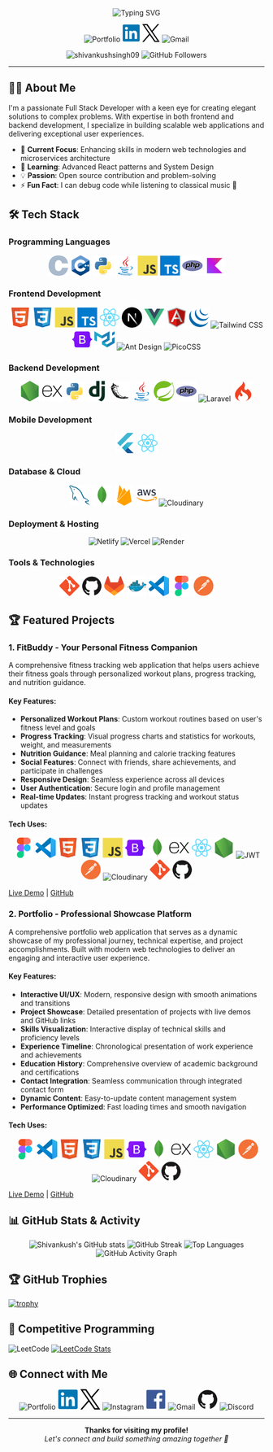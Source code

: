 <div align="center">
  <img src="https://readme-typing-svg.demolab.com?font=Fira+Code&weight=600&size=30&duration=3000&pause=500&color=00F700&center=true&vCenter=true&width=800&height=80&lines=Hi+there+%F0%9F%91%8B%2C+I'm+Shivankush+Singh;Full+Stack+Developer;Open+Source+Enthusiast;Problem+Solver" alt="Typing SVG" />

  <p align="center">
    <a href="https://shivankush-singh.netlify.app/" target="_blank" style="text-decoration: none;">
      <img src="https://www.citypng.com/public/uploads/preview/transparent-hd-internet-globe-blue-icon-701751695035228s3pzw5luvt.png?v=2025060418" alt="Portfolio" title="Portfolio" width="35" height="35"/>
    </a>
    <a href="https://www.linkedin.com/in/shivankushsingh/" target="_blank" style="text-decoration: none;">
      <img src="https://raw.githubusercontent.com/devicons/devicon/master/icons/linkedin/linkedin-original.svg" alt="LinkedIn" title="LinkedIn" width="35" height="35"/>
    </a>
    <a href="https://x.com/ShivankushSingh" target="_blank" style="text-decoration: none;">
      <img src="https://raw.githubusercontent.com/devicons/devicon/master/icons/twitter/twitter-original.svg" alt="X (Twitter)" title="X (Twitter)" width="35" height="35"/>
    </a>
    <a href="mailto:shivankushsingh09@gmail.com" style="text-decoration: none;">
      <img src="https://www.vectorlogo.zone/logos/gmail/gmail-icon.svg" alt="Gmail" title="Gmail" width="35" height="35"/>
    </a>
  </p>

  <p align="center">
    <img src="https://komarev.com/ghpvc/?username=shivankushsingh09&label=Profile%20views&color=0e75b6&style=flat" alt="shivankushsingh09" />
    <img src="https://img.shields.io/github/followers/shivankushsingh09?label=Followers&style=social" alt="GitHub Followers" />
  </p>
</div>

---

## 👨‍💻 About Me

I'm a passionate Full Stack Developer with a keen eye for creating elegant solutions to complex problems. With expertise in both frontend and backend development, I specialize in building scalable web applications and delivering exceptional user experiences.

- 🎯 **Current Focus**: Enhancing skills in modern web technologies and microservices architecture
- 🌱 **Learning**: Advanced React patterns and System Design
- 💡 **Passion**: Open source contribution and problem-solving
- ⚡ **Fun Fact**: I can debug code while listening to classical music 🎵

<!-- "Currently Working On" Section Shall be Add in Future, so i don't remove this -->
<!-- ## 🚀 Currently Working On

- Building a full-stack e-commerce platform using Next.js and Node.js
- Contributing to open-source projects
- Creating a personal blog with technical tutorials
- Developing a mobile app using Flutter -->

## 🛠️ Tech Stack

### Programming Languages
<div align="center">
  <img src="https://raw.githubusercontent.com/devicons/devicon/master/icons/c/c-original.svg" alt="C" title="C" width="40" height="40"/>
  <img src="https://raw.githubusercontent.com/devicons/devicon/master/icons/cplusplus/cplusplus-original.svg" alt="C++" title="C++" width="40" height="40"/>
  <img src="https://raw.githubusercontent.com/devicons/devicon/master/icons/python/python-original.svg" alt="Python" title="Python" width="40" height="40"/>
  <img src="https://raw.githubusercontent.com/devicons/devicon/master/icons/java/java-original.svg" alt="Java" title="Java" width="40" height="40"/>
  <img src="https://raw.githubusercontent.com/devicons/devicon/master/icons/javascript/javascript-original.svg" alt="JavaScript" title="JavaScript" width="40" height="40"/>
  <img src="https://raw.githubusercontent.com/devicons/devicon/master/icons/typescript/typescript-original.svg" alt="TypeScript" title="TypeScript" width="40" height="40"/>
  <img src="https://raw.githubusercontent.com/devicons/devicon/master/icons/php/php-original.svg" alt="PHP" title="PHP" width="40" height="40"/>
  <img src="https://raw.githubusercontent.com/devicons/devicon/master/icons/kotlin/kotlin-original.svg" alt="Kotlin" title="Kotlin" width="40" height="40"/>
</div>

### Frontend Development
<div align="center">
  <img src="https://raw.githubusercontent.com/devicons/devicon/master/icons/html5/html5-original.svg" alt="HTML5" title="HTML5" width="40" height="40"/>
  <img src="https://raw.githubusercontent.com/devicons/devicon/master/icons/css3/css3-original.svg" alt="CSS3" title="CSS3" width="40" height="40"/>
  <img src="https://raw.githubusercontent.com/devicons/devicon/master/icons/javascript/javascript-original.svg" alt="JavaScript" title="JavaScript" width="40" height="40"/>
  <img src="https://raw.githubusercontent.com/devicons/devicon/master/icons/typescript/typescript-original.svg" alt="TypeScript" title="TypeScript" width="40" height="40"/>
  <img src="https://raw.githubusercontent.com/devicons/devicon/master/icons/react/react-original.svg" alt="React" title="React" width="40" height="40"/>
  <img src="https://raw.githubusercontent.com/devicons/devicon/master/icons/nextjs/nextjs-original.svg" alt="Next.js" title="Next.js" width="40" height="40"/>
  <img src="https://raw.githubusercontent.com/devicons/devicon/master/icons/vuejs/vuejs-original.svg" alt="Vue.js" title="Vue.js" width="40" height="40"/>
  <img src="https://raw.githubusercontent.com/devicons/devicon/master/icons/angularjs/angularjs-original.svg" alt="Angular" title="Angular" width="40" height="40"/>
  <img src="https://raw.githubusercontent.com/devicons/devicon/master/icons/jquery/jquery-original.svg" alt="jQuery" title="jQuery" width="40" height="40"/>
  <img src="https://www.vectorlogo.zone/logos/tailwindcss/tailwindcss-icon.svg" alt="Tailwind CSS" title="Tailwind CSS" width="40" height="40"/>
  <img src="https://raw.githubusercontent.com/devicons/devicon/master/icons/bootstrap/bootstrap-original.svg" alt="Bootstrap" title="Bootstrap" width="40" height="40"/>
  <img src="https://raw.githubusercontent.com/devicons/devicon/master/icons/materialui/materialui-original.svg" alt="Material UI" title="Material UI" width="40" height="40"/>
  <img src="https://gw.alipayobjects.com/zos/rmsportal/KDpgvguMpGfqaHPjicRK.svg" alt="Ant Design" title="Ant Design" width="40" height="40"/>
  <img src="https://picocss.com/favicon.svg" alt="PicoCSS" title="PicoCSS" width="40" height="40"/>
</div>

### Backend Development
<div align="center">
  <img src="https://raw.githubusercontent.com/devicons/devicon/master/icons/nodejs/nodejs-original.svg" alt="Node.js" title="Node.js" width="40" height="40"/>
  <img src="https://raw.githubusercontent.com/devicons/devicon/master/icons/express/express-original.svg" alt="Express.js" title="Express.js" width="40" height="40"/>
  <img src="https://raw.githubusercontent.com/devicons/devicon/master/icons/python/python-original.svg" alt="Python" title="Python" width="40" height="40"/>
  <img src="https://raw.githubusercontent.com/devicons/devicon/master/icons/django/django-plain.svg" alt="Django" title="Django" width="40" height="40"/>
  <img src="https://raw.githubusercontent.com/devicons/devicon/master/icons/flask/flask-original.svg" alt="Flask" title="Flask" width="40" height="40"/>
  <img src="https://raw.githubusercontent.com/devicons/devicon/master/icons/java/java-original.svg" alt="Java" title="Java" width="40" height="40"/>
  <img src="https://raw.githubusercontent.com/devicons/devicon/master/icons/spring/spring-original.svg" alt="Spring" title="Spring" width="40" height="40"/>
  <img src="https://raw.githubusercontent.com/devicons/devicon/master/icons/php/php-original.svg" alt="PHP" title="PHP" width="40" height="40"/>
  <img src="https://www.vectorlogo.zone/logos/laravel/laravel-icon.svg" alt="Laravel" title="Laravel" width="40" height="40"/>
  <img src="https://raw.githubusercontent.com/devicons/devicon/master/icons/codeigniter/codeigniter-plain.svg" alt="CodeIgniter" title="CodeIgniter" width="40" height="40"/>
</div>

### Mobile Development
<div align="center">
  <img src="https://raw.githubusercontent.com/devicons/devicon/master/icons/flutter/flutter-original.svg" alt="Flutter" title="Flutter" width="40" height="40"/>
  <img src="https://raw.githubusercontent.com/devicons/devicon/master/icons/react/react-original.svg" alt="React Native" title="React Native" width="40" height="40"/>
</div>

### Database & Cloud
<div align="center">
  <img src="https://raw.githubusercontent.com/devicons/devicon/master/icons/mysql/mysql-original.svg" alt="MySQL" title="MySQL" width="40" height="40"/>
  <img src="https://raw.githubusercontent.com/devicons/devicon/master/icons/mongodb/mongodb-original.svg" alt="MongoDB" title="MongoDB" width="40" height="40"/>
  <img src="https://raw.githubusercontent.com/devicons/devicon/master/icons/firebase/firebase-plain.svg" alt="Firebase" title="Firebase" width="40" height="40"/>
  <img src="https://raw.githubusercontent.com/devicons/devicon/master/icons/amazonwebservices/amazonwebservices-original-wordmark.svg" alt="AWS" title="AWS" width="40" height="40"/>
  <img src="https://res.cloudinary.com/cloudinary/image/upload/v1/logo/for_white_bg/cloudinary_vertical_logo_for_white_bg.svg" alt="Cloudinary" title="Cloudinary" width="40" height="40"/>
</div>

### Deployment & Hosting
<div align="center">
  <img src="https://www.vectorlogo.zone/logos/netlify/netlify-icon.svg" alt="Netlify" title="Netlify" width="40" height="40"/>
  <img src="https://www.vectorlogo.zone/logos/vercel/vercel-icon.svg" alt="Vercel" title="Vercel" width="40" height="40"/>
  <img src="https://img.shields.io/badge/Render-00F7F7?style=for-the-badge&logo=render&logoColor=white" alt="Render" title="Render" width="97.5" height="28"/>
</div>

### Tools & Technologies
<div align="center">
  <img src="https://raw.githubusercontent.com/devicons/devicon/master/icons/git/git-original.svg" alt="Git" title="Git" width="40" height="40"/>
  <img src="https://raw.githubusercontent.com/devicons/devicon/master/icons/github/github-original.svg" alt="GitHub" title="GitHub" width="40" height="40"/>
  <img src="https://raw.githubusercontent.com/devicons/devicon/master/icons/gitlab/gitlab-original.svg" alt="GitLab" title="GitLab" width="40" height="40"/>
  <img src="https://raw.githubusercontent.com/devicons/devicon/master/icons/docker/docker-original.svg" alt="Docker" title="Docker" width="40" height="40"/>
  <img src="https://raw.githubusercontent.com/devicons/devicon/master/icons/vscode/vscode-original.svg" alt="VS Code" title="VS Code" width="40" height="40"/>
  <img src="https://raw.githubusercontent.com/devicons/devicon/master/icons/figma/figma-original.svg" alt="Figma" title="Figma" width="40" height="40"/>
  <img src="https://raw.githubusercontent.com/devicons/devicon/master/icons/postman/postman-original.svg" alt="Postman" title="Postman" width="40" height="40"/>
</div>

## 🏆 Featured Projects

### 1. FitBuddy - Your Personal Fitness Companion
A comprehensive fitness tracking web application that helps users achieve their fitness goals through personalized workout plans, progress tracking, and nutrition guidance.

#### Key Features:
- **Personalized Workout Plans**: Custom workout routines based on user's fitness level and goals
- **Progress Tracking**: Visual progress charts and statistics for workouts, weight, and measurements
- **Nutrition Guidance**: Meal planning and calorie tracking features
- **Social Features**: Connect with friends, share achievements, and participate in challenges
- **Responsive Design**: Seamless experience across all devices
- **User Authentication**: Secure login and profile management
- **Real-time Updates**: Instant progress tracking and workout status updates

#### Tech Uses:
<div align="center">
  <img src="https://raw.githubusercontent.com/devicons/devicon/master/icons/figma/figma-original.svg" alt="Figma" title="Figma" width="40" height="40"/>
  <img src="https://raw.githubusercontent.com/devicons/devicon/master/icons/vscode/vscode-original.svg" alt="VSCode" title="VSCode" width="40" height="40"/>
  <img src="https://raw.githubusercontent.com/devicons/devicon/master/icons/html5/html5-original.svg" alt="HTML5" title="HTML5" width="40" height="40"/>
  <img src="https://raw.githubusercontent.com/devicons/devicon/master/icons/css3/css3-original.svg" alt="CSS3" title="CSS3" width="40" height="40"/>
  <img src="https://raw.githubusercontent.com/devicons/devicon/master/icons/javascript/javascript-original.svg" alt="JavaScript" title="JavaScript" width="40" height="40"/>
  <img src="https://raw.githubusercontent.com/devicons/devicon/master/icons/bootstrap/bootstrap-original.svg" alt="Bootstrap" title="Bootstrap" width="40" height="40"/>
  <img src="https://raw.githubusercontent.com/devicons/devicon/master/icons/mongodb/mongodb-original.svg" alt="MongoDB" title="MongoDB" width="40" height="40"/>
  <img src="https://raw.githubusercontent.com/devicons/devicon/master/icons/express/express-original.svg" alt="Express.js" title="Express.js" width="40" height="40"/>
  <img src="https://raw.githubusercontent.com/devicons/devicon/master/icons/react/react-original.svg" alt="React" title="React" width="40" height="40"/>
  <img src="https://raw.githubusercontent.com/devicons/devicon/master/icons/nodejs/nodejs-original.svg" alt="Node.js" title="Node.js" width="40" height="40"/>
  <img src="https://img.shields.io/badge/JWT-000000?style=for-the-badge&logo=JSON%20web%20tokens&logoColor=white" alt="JWT" title="JWT" width="40" height="40"/>
  <img src="https://raw.githubusercontent.com/devicons/devicon/master/icons/postman/postman-original.svg" alt="Postman" title="Postman" width="40" height="40"/>
  <img src="https://res.cloudinary.com/cloudinary/image/upload/v1/logo/for_white_bg/cloudinary_vertical_logo_for_white_bg.svg" alt="Cloudinary" title="Cloudinary" width="40" height="40"/>
  <img src="https://raw.githubusercontent.com/devicons/devicon/master/icons/git/git-original.svg" alt="Git" title="Git" width="40" height="40"/>
  <img src="https://raw.githubusercontent.com/devicons/devicon/master/icons/github/github-original.svg" alt="GitHub" title="GitHub" width="40" height="40"/>
</div>

[Live Demo](link) | [GitHub](link)

### 2. Portfolio - Professional Showcase Platform
A comprehensive portfolio web application that serves as a dynamic showcase of my professional journey, technical expertise, and project accomplishments. Built with modern web technologies to deliver an engaging and interactive user experience.

#### Key Features:
- **Interactive UI/UX**: Modern, responsive design with smooth animations and transitions
- **Project Showcase**: Detailed presentation of projects with live demos and GitHub links
- **Skills Visualization**: Interactive display of technical skills and proficiency levels
- **Experience Timeline**: Chronological presentation of work experience and achievements
- **Education History**: Comprehensive overview of academic background and certifications
- **Contact Integration**: Seamless communication through integrated contact form
- **Dynamic Content**: Easy-to-update content management system
- **Performance Optimized**: Fast loading times and smooth navigation

#### Tech Uses:
<div align="center">
  <img src="https://raw.githubusercontent.com/devicons/devicon/master/icons/figma/figma-original.svg" alt="Figma" title="Figma" width="40" height="40"/>
  <img src="https://raw.githubusercontent.com/devicons/devicon/master/icons/vscode/vscode-original.svg" alt="VSCode" title="VSCode" width="40" height="40"/>
  <img src="https://raw.githubusercontent.com/devicons/devicon/master/icons/html5/html5-original.svg" alt="HTML5" title="HTML5" width="40" height="40"/>
  <img src="https://raw.githubusercontent.com/devicons/devicon/master/icons/css3/css3-original.svg" alt="CSS3" title="CSS3" width="40" height="40"/>
  <img src="https://raw.githubusercontent.com/devicons/devicon/master/icons/javascript/javascript-original.svg" alt="JavaScript" title="JavaScript" width="40" height="40"/>
  <img src="https://raw.githubusercontent.com/devicons/devicon/master/icons/bootstrap/bootstrap-original.svg" alt="Bootstrap" title="Bootstrap" width="40" height="40"/>
  <img src="https://raw.githubusercontent.com/devicons/devicon/master/icons/mongodb/mongodb-original.svg" alt="MongoDB" title="MongoDB" width="40" height="40"/>
  <img src="https://raw.githubusercontent.com/devicons/devicon/master/icons/express/express-original.svg" alt="Express.js" title="Express.js" width="40" height="40"/>
  <img src="https://raw.githubusercontent.com/devicons/devicon/master/icons/react/react-original.svg" alt="React" title="React" width="40" height="40"/>
  <img src="https://raw.githubusercontent.com/devicons/devicon/master/icons/nodejs/nodejs-original.svg" alt="Node.js" title="Node.js" width="40" height="40"/>
  <img src="https://raw.githubusercontent.com/devicons/devicon/master/icons/postman/postman-original.svg" alt="Postman" title="Postman" width="40" height="40"/>
  <img src="https://res.cloudinary.com/cloudinary/image/upload/v1/logo/for_white_bg/cloudinary_vertical_logo_for_white_bg.svg" alt="Cloudinary" title="Cloudinary" width="40" height="40"/>
  <img src="https://raw.githubusercontent.com/devicons/devicon/master/icons/git/git-original.svg" alt="Git" title="Git" width="40" height="40"/>
  <img src="https://raw.githubusercontent.com/devicons/devicon/master/icons/github/github-original.svg" alt="GitHub" title="GitHub" width="40" height="40"/>
</div>

[Live Demo](link) | [GitHub](link)

<!-- The Sample of Example is below, to how add our Featured Project in README.md File, So i don't want to Remove This -->
<!-- ### 3. [Project Name]
- Mobile app developed using Flutter
- Features: [Key features]
- Tech Stack: Flutter, Firebase
- [Live Demo](link) | [GitHub](link) -->

## 📊 GitHub Stats & Activity

<div align="center">
  <img height="180em" src="https://github-readme-stats.vercel.app/api?username=shivankushsingh09&show_icons=true&theme=github_dark&include_all_commits=true&count_private=true" alt="Shivankush's GitHub stats" />
  
  <img height="180em" src="https://github-readme-streak-stats.herokuapp.com/?user=shivankushsingh09&theme=github-dark-blue" alt="GitHub Streak" />
  
  <img height="180em" src="https://github-readme-stats.vercel.app/api/top-langs/?username=shivankushsingh09&layout=compact&theme=github_dark&langs_count=8" alt="Top Languages" />
  
  <img src="https://github-readme-activity-graph.vercel.app/graph?username=shivankushsingh09&theme=github-compact" alt="GitHub Activity Graph" />
</div>

## 🏆 GitHub Trophies

[![trophy](https://github-profile-trophy.vercel.app/?username=shivankushsingh09&theme=onedark&row=1&column=7)](https://github.com/ryo-ma/github-profile-trophy)

## 🎯 Competitive Programming

![LeetCode](https://img.shields.io/badge/LeetCode-FFA116?style=flat-square&logo=leetcode&logoColor=black)
[![LeetCode Stats](https://leetcard.jacoblin.cool/6Ok5PEzF2H?theme=dark)](https://leetcode.com/u/6Ok5PEzF2H/)

## 🌐 Connect with Me

<div align="center">
  <a href="https://shivankush-singh.netlify.app/" target="_blank" style="text-decoration: none;">
    <img src="https://www.citypng.com/public/uploads/preview/transparent-hd-internet-globe-blue-icon-701751695035228s3pzw5luvt.png?v=2025060418" alt="Portfolio" title="Portfolio" width="40" height="40"/>
  </a>
  <a href="https://www.linkedin.com/in/shivankushsingh/" target="_blank" style="text-decoration: none;">
    <img src="https://raw.githubusercontent.com/devicons/devicon/master/icons/linkedin/linkedin-original.svg" alt="LinkedIn" title="LinkedIn" width="40" height="40"/>
  </a>
  <a href="https://x.com/ShivankushSingh" target="_blank" style="text-decoration: none;">
    <img src="https://raw.githubusercontent.com/devicons/devicon/master/icons/twitter/twitter-original.svg" alt="X (Twitter)" title="X (Twitter)" width="40" height="40"/>
  </a>
  <a href="https://www.instagram.com/shivankushsingh63/" target="_blank" style="text-decoration: none;">
    <img src="https://www.vectorlogo.zone/logos/instagram/instagram-icon.svg" alt="Instagram" title="Instagram" width="40" height="40"/>
  </a>
  <a href="https://facebook.com/shivankushsingh" target="_blank" style="text-decoration: none;">
    <img src="https://raw.githubusercontent.com/devicons/devicon/master/icons/facebook/facebook-original.svg" alt="Facebook" title="Facebook" width="40" height="40"/>
  </a>
  <a href="mailto:shivankushsingh09@gmail.com" style="text-decoration: none;">
    <img src="https://www.vectorlogo.zone/logos/gmail/gmail-icon.svg" alt="Gmail" title="Gmail" width="40" height="40"/>
  </a>
  <a href="https://github.com/shivankushsingh09" target="_blank" style="text-decoration: none;">
    <img src="https://raw.githubusercontent.com/devicons/devicon/master/icons/github/github-original.svg" alt="GitHub" title="GitHub" width="40" height="40"/>
  </a>
  <a href="https://discord.com/users/shivankushsingh09" style="text-decoration: none;">
    <img src="https://www.vectorlogo.zone/logos/discord/discord-icon.svg" alt="Discord" title="Discord" width="40" height="40"/>
  </a>
</div>

---

<p align="center">
  <b>Thanks for visiting my profile!</b><br>
  <i>Let's connect and build something amazing together 🚀</i>
</p>